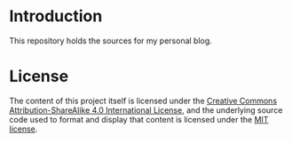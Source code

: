 # Introduction

This repository holds the sources for my personal blog.

# License

The content of this project itself is licensed under the 
[Creative Commons Attribution-ShareAlike 4.0 International License](https://creativecommons.org/licenses/by-sa/4.0/), 
and the underlying source code used to format and display 
that content is licensed under the [MIT license](LICENSE).

